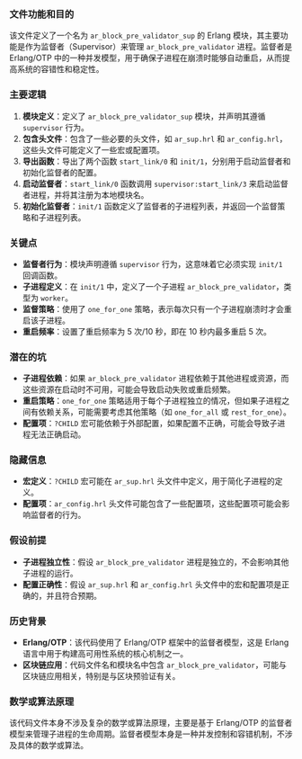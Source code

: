 ### 文件功能和目的

该文件定义了一个名为 `ar_block_pre_validator_sup` 的 Erlang 模块，其主要功能是作为监督者（Supervisor）来管理 `ar_block_pre_validator` 进程。监督者是 Erlang/OTP 中的一种并发模型，用于确保子进程在崩溃时能够自动重启，从而提高系统的容错性和稳定性。

### 主要逻辑

1. **模块定义**：定义了 `ar_block_pre_validator_sup` 模块，并声明其遵循 `supervisor` 行为。
2. **包含头文件**：包含了一些必要的头文件，如 `ar_sup.hrl` 和 `ar_config.hrl`，这些头文件可能定义了一些宏或配置项。
3. **导出函数**：导出了两个函数 `start_link/0` 和 `init/1`，分别用于启动监督者和初始化监督者的配置。
4. **启动监督者**：`start_link/0` 函数调用 `supervisor:start_link/3` 来启动监督者进程，并将其注册为本地模块名。
5. **初始化监督者**：`init/1` 函数定义了监督者的子进程列表，并返回一个监督策略和子进程列表。

### 关键点

- **监督者行为**：模块声明遵循 `supervisor` 行为，这意味着它必须实现 `init/1` 回调函数。
- **子进程定义**：在 `init/1` 中，定义了一个子进程 `ar_block_pre_validator`，类型为 `worker`。
- **监督策略**：使用了 `one_for_one` 策略，表示每次只有一个子进程崩溃时才会重启该子进程。
- **重启频率**：设置了重启频率为 5 次/10 秒，即在 10 秒内最多重启 5 次。

### 潜在的坑

- **子进程依赖**：如果 `ar_block_pre_validator` 进程依赖于其他进程或资源，而这些资源在启动时不可用，可能会导致启动失败或重启频繁。
- **重启策略**：`one_for_one` 策略适用于每个子进程独立的情况，但如果子进程之间有依赖关系，可能需要考虑其他策略（如 `one_for_all` 或 `rest_for_one`）。
- **配置项**：`?CHILD` 宏可能依赖于外部配置，如果配置不正确，可能会导致子进程无法正确启动。

### 隐藏信息

- **宏定义**：`?CHILD` 宏可能在 `ar_sup.hrl` 头文件中定义，用于简化子进程的定义。
- **配置项**：`ar_config.hrl` 头文件可能包含了一些配置项，这些配置项可能会影响监督者的行为。

### 假设前提

- **子进程独立性**：假设 `ar_block_pre_validator` 进程是独立的，不会影响其他子进程的运行。
- **配置正确性**：假设 `ar_sup.hrl` 和 `ar_config.hrl` 头文件中的宏和配置项是正确的，并且符合预期。

### 历史背景

- **Erlang/OTP**：该代码使用了 Erlang/OTP 框架中的监督者模型，这是 Erlang 语言中用于构建高可用性系统的核心机制之一。
- **区块链应用**：代码文件名和模块名中包含 `ar_block_pre_validator`，可能与区块链应用相关，特别是与区块预验证有关。

### 数学或算法原理

该代码文件本身不涉及复杂的数学或算法原理，主要是基于 Erlang/OTP 的监督者模型来管理子进程的生命周期。监督者模型本身是一种并发控制和容错机制，不涉及具体的数学或算法。